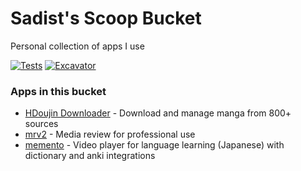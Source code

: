 # Sadist's Scoop Bucket
Personal collection of apps I use

<!-- Uncomment the following line after replacing placeholders -->
[![Tests](https://github.com/tiham93/SadistScoop/actions/workflows/ci.yml/badge.svg)](https://github.com/tiham93/SadistScoop/actions/workflows/ci.yml) [![Excavator](https://github.com/tiham93/SadistScoop/actions/workflows/excavator.yml/badge.svg)](https://github.com/tiham93/SadistScoop/actions/workflows/excavator.yml)

### Apps in this bucket
- [HDoujin Downloader](https://doujindownloader.com) - Download and manage manga from 800+ sources
- [mrv2](https://mrv2.sourceforge.io) - Media review for professional use
- [memento](https://ripose-jp.github.io/Memento) - Video player for language learning (Japanese) with dictionary and anki integrations


